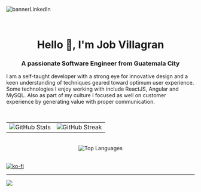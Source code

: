 ![bannerLinkedIn](https://github.com/user-attachments/assets/c0d45522-e706-491c-ac31-8b879f0c924a)

<br>
<h1 align="center">Hello 👋, I'm Job Villagran</h1>
<h3 align="center">A passionate Software Engineer from Guatemala City</h3>


I am a self-taught developer with a strong eye for innovative design and a keen understanding of techniques geared toward optimum user experience. Some technologies I enjoy working with include ReactJS, Angular and MySQL. Also as part of my culture I focused as well on customer experience by generating value with proper communication.

<br>

<div align="center">
  <table>
    <tr>
      <td>
        <img src="https://github-readme-stats.vercel.app/api?username=JobVillagran&theme=dark&hide_border=false&include_all_commits=false&count_private=false" alt="GitHub Stats" />
      </td>
      <td>
        <img src="https://nirzak-streak-stats.vercel.app/?user=JobVillagran&theme=dark&hide_border=false" alt="GitHub Streak" />
      </td>
    </tr>
  </table>
  <br/>
  <img src="https://github-readme-stats.vercel.app/api/top-langs/?username=JobVillagran&theme=dark&hide_border=false&include_all_commits=false&count_private=false&layout=compact" alt="Top Languages" />
</div>

<br>

[![ko-fi](https://ko-fi.com/img/githubbutton_sm.svg)](https://ko-fi.com/Y8Y07YC7W)



---
[![](https://visitcount.itsvg.in/api?id=JobVillagran&icon=1&color=0)](https://visitcount.itsvg.in)

<!-- Proudly created with GPRM ( https://gprm.itsvg.in ) -->


</body>
